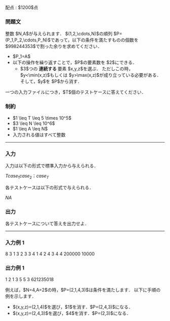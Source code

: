 
<div>

<span>

<span>

<p>
配点 : $1200$点
</p>

<div>

<section>

### **問題文**

<p>
整数 $N,A$が与えられます．
$(1,2,\cdots,N)$の順列 $P=(P_1,P_2,\cdots,P_N)$であって，以下の条件を満たすものの個数を $998244353$で割った余りを求めてください．
</p>

<ul>

<li>
$P_1=A$
</li>

<li>
以下の操作を繰り返すことで，$P$の要素数を $2$にできる．
<ul>

<li>
$3$つの
<strong>
連続する
</strong>
要素 $x,y,z$を選ぶ．
ただしこの時，$y<\min(x,z)$もしくは $y>\max(x,z)$が成り立っている必要がある．
そして，$y$を $P$から消す．
</li>

</ul>

</li>

</ul>

<p>
一つの入力ファイルにつき，$T$個のテストケースに答えてください．
</p>

</section>

</div>

<div>

<section>

### **制約**

<ul>

<li>
$1 \leq T \leq 5 \times 10^5$
</li>

<li>
$3 \leq N \leq 10^6$
</li>

<li>
$1 \leq A \leq N$
</li>

<li>
入力される値はすべて整数
</li>

</ul>

</section>

</div>

---

<div>

<div>

<section>

### **入力**

<p>
入力は以下の形式で標準入力から与えられる．
</p>

<div>

$T$$case_1$$case_2$$\vdots$$case_T$
</div>

<p>
各テストケースは以下の形式で与えられる．
</p>

<div>

$N$$A$
</div>

</section>

</div>

<div>

<section>

### **出力**

<p>
各テストケースについて答えを出力せよ．
</p>

</section>

</div>

</div>

---

<div>

<section>

### **入力例 1**

<div>

8
3 1
3 2
3 3
4 1
4 2
4 3
4 4
200000 10000

</div>

</section>

</div>

<div>

<section>

### **出力例 1**

<div>

1
2
1
3
5
5
3
621235018

</div>

<p>
例えば，$N=4,A=2$の時，$P=(2,1,4,3)$は条件を満たします．
以下に手順の例を示します．
</p>

<ul>

<li>
$(x,y,z)=(2,1,4)$を選び，$1$を消す．$P=(2,4,3)$になる．
</li>

<li>
$(x,y,z)=(2,4,3)$を選び，$4$を消す．$P=(2,3)$になる．
</li>

</ul>

</section>

</div>

</span>

</span>

</div>
